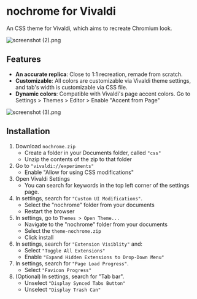 # nochrome for Vivaldi
An CSS theme for Vivaldi, which aims to recreate Chromium look.

![screenshot (2).png](screenshot_1.png)

## Features
- **An accurate replica**: Close to 1:1 recreation, remade from scratch.
- **Customizable**: All colors are customizable via Vivaldi theme settings, and tab's width is customizable via CSS file.
- **Dynamic colors**: Compatible with Vivaldi's page accent colors. Go to Settings > Themes > Editor > Enable "Accent from Page"

![screenshot (3).png](screenshot_2.png)

## Installation
1. Download `nochrome.zip`
	* Create a folder in your Documents folder, called `"css"`
	* Unzip the contents of the zip to that folder
2. Go to `"vivaldi://experiments"`
	* Enable "Allow for using CSS modifications"
3. Open Vivaldi Settings
	* You can search for keywords in the top left corner of the settings page.
4. In settings, search for `"Custom UI Modifications"`.
	* Select the "nochrome" folder from your documents
    * Restart the browser
5. In settings, go to `Themes > Open Theme...`
	* Navigate to the "nochrome" folder from your documents
	* Select the `theme-nochrome.zip`
	* Click install
6. In settings, search for `"Extension Visiblity"` and:
	* Select `"Toggle All Extensions"`
	* Enable `"Expand Hidden Extensions to Drop-Down Menu"`
7. In settings, search for `"Page Load Progress"`.
	* Select `"Favicon Progress"`
8. (Optional) In settings, search for "Tab bar".
	* Unselect `"Display Synced Tabs Button"`
	* Unselect `"Display Trash Can"`


